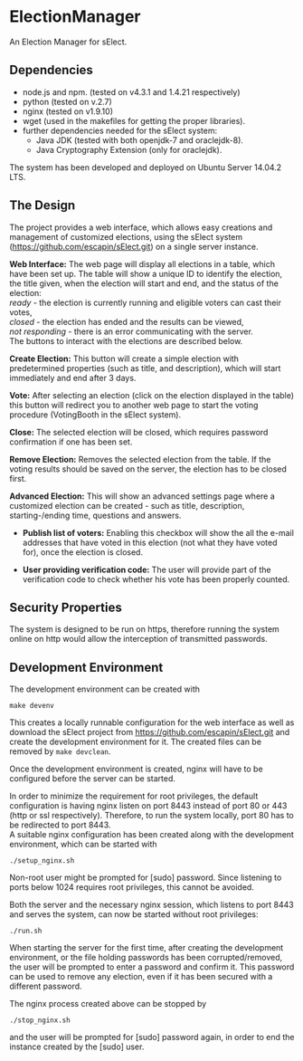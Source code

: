 # ElectionManager
An Election Manager for sElect.

## Dependencies

* node.js and npm. (tested on v4.3.1 and 1.4.21 respectively)
* python (tested on v.2.7)
* nginx (tested on v1.9.10)
* wget (used in the makefiles for getting the proper libraries).
* further dependencies needed for the sElect system:
  * Java JDK (tested with both openjdk-7 and oraclejdk-8).
  * Java Cryptography Extension (only for oraclejdk).

The system has been developed and deployed on Ubuntu Server 14.04.2 LTS.

## The Design

The project provides a web interface, which allows easy creations 
and management of customized elections, using the sElect system
(https://github.com/escapin/sElect.git) on a single server instance.

**Web Interface:** The web page will display all elections in a table,
which have been set up. The table will show a unique ID to identify 
the election, the title given, when the election will start and end,
and the status of the election:  
*ready* - the election is currently 
running and eligible voters can cast their votes,  
*closed* - the election has ended and the results can be viewed,  
*not responding* - there is an error communicating with the server.  
The buttons to interact with the elections are described below.

**Create Election:** This button will create a simple election with 
predetermined properties (such as title, and description), which will 
start immediately and end after 3 days.

**Vote:** After selecting an election (click on the election displayed 
in the table) this button will redirect you to another web page to start 
the voting procedure (VotingBooth in the sElect system).

**Close:** The selected election will be closed, which requires password 
confirmation if one has been set.

**Remove Election:** Removes the selected election from the table. If 
the voting results should be saved on the server, the election has to 
be closed first.

**Advanced Election:** This will show an advanced settings page where a 
customized election can be created - such as title, description, 
starting-/ending time, questions and answers.

* **Publish list of voters:** Enabling this checkbox will show the all
  the e-mail addresses that have voted in this election (not what they
  have voted for), once the election is closed.
 
* **User providing verification code:** The user will provide part of 
  the verification code to check whether his vote has been properly 
  counted.
 
## Security Properties

The system is designed to be run on https, therefore running the system 
online on http would allow the interception of transmitted passwords.

## Development Environment

The development environment can be created with

```
make devenv
```
This creates a locally runnable configuration for the web interface as
well as download the sElect project from https://github.com/escapin/sElect.git
and create the development environment for it. The created files can be 
removed by `make devclean`. 

Once the development environment is created, nginx will have to be
configured before the server can be started.

In order to minimize the requirement for root privileges, the default 
configuration is having nginx listen on port 8443 instead of port 80
or 443 (http or ssl respectively). Therefore, to run the system locally,
port 80 has to be redirected to port 8443.  
A suitable nginx configuration has been created along with the 
development environment, which can be started with  
```
./setup_nginx.sh
```
Non-root user might be prompted for [sudo] password. Since 
listening to ports below 1024 requires root privileges, this cannot 
be avoided.  

Both the server and the necessary nginx session, which listens to 
port 8443 and serves the system, can now be started without root
privileges:  
```
./run.sh
```
When starting the server for the first time, after creating the 
development environment, or the file holding passwords has been
corrupted/removed, the user will be prompted to enter a password
and confirm it. This password can be used to remove any election, 
even if it has been secured with a different password.

The nginx process created above can be stopped by
```
./stop_nginx.sh
```
and the user will be prompted for [sudo] password again, in order to
end the instance created by the [sudo] user.
